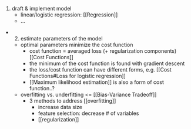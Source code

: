 1. draft & implement model
	- linear/logistic regression: [[Regression]]
	- ...
- 2. estimate parameters of the model
	- optimal parameters minimize the cost function 
		- cost function = averaged loss (+ regularization components) [[Cost Functions]]
		- the minimum of the cost function is found with gradient descent 
		- the loss/cost function can have different forms, e.g. [[Cost Functions#Loss for logistic regression]]
		- [[Maximum likelihood estimation]] is also a form of cost function..?
	- overfitting vs. underfitting <= [[Bias-Variance Tradeoff]]
		- 3 methods to address [[overfitting]] 
			- increase data size 
			- feature selection: decrease # of variables
			- [[regularization]] 
		